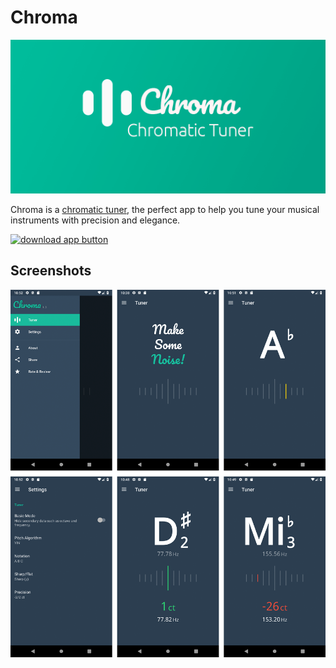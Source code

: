 # Chroma

![app banner](banner.png)

Chroma is a [chromatic tuner](https://en.wikipedia.org/wiki/Chromatic_scale), the perfect app to help you tune your musical instruments with precision and elegance.

[![download app button](https://play.google.com/intl/en_us/badges/images/badge_new.png)](https://play.google.com/store/apps/details?id=cafe.adriel.chroma)

## Screenshots

![app screenshots](screenshots.png)